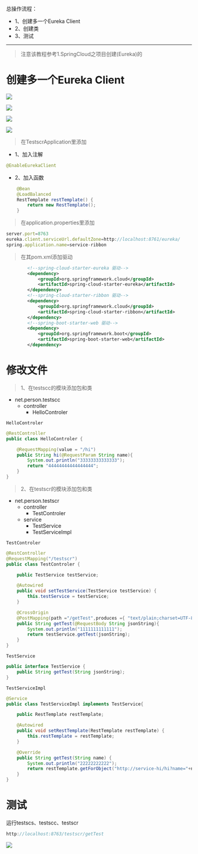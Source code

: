 总操作流程：
- 1、创建多一个Eureka Client
- 2、创建类
- 3、测试

***

> 注意该教程参考1.SpringCloud之项目创建(Eureka)的

# 创建多一个Eureka Client

![](image/1-3.png)

![](image/1-4.png)

![](image/2-1.png)

![](image/1-6.png)

> 在TestscrApplication里添加

- 1、加入注解

```java
@EnableEurekaClient
```
- 2、加入函数

```java
    @Bean
    @LoadBalanced
    RestTemplate restTemplate() {
        return new RestTemplate();
    }
```

> 在application.properties里添加

```js
server.port=8763
eureka.client.serviceUrl.defaultZone=http://localhost:8761/eureka/
spring.application.name=service-ribbon
```

>在其pom.xml添加驱动

```xml
        <!--spring-cloud-starter-eureka 驱动-->
        <dependency>
            <groupId>org.springframework.cloud</groupId>
            <artifactId>spring-cloud-starter-eureka</artifactId>
        </dependency>
        <!--spring-cloud-starter-ribbon 驱动-->
        <dependency>
            <groupId>org.springframework.cloud</groupId>
            <artifactId>spring-cloud-starter-ribbon</artifactId>
        </dependency>
        <!--spring-boot-starter-web 驱动-->
        <dependency>
            <groupId>org.springframework.boot</groupId>
            <artifactId>spring-boot-starter-web</artifactId>
        </dependency>
```

# 修改文件

> 1、在testscc的模块添加包和类

- net.person.testscc
    - controller
        - HelloControler


`HelloControler`

```java
@RestController
public class HelloControler {

    @RequestMapping(value = "/hi")
    public String hi(@RequestParam String name){
        System.out.println("33333333333333");
        return "44444444444444444";
    }
}
```

> 2、在testscr的模块添加包和类

- net.person.testscr
    - controller
        - TestControler
    - service
        - TestService
        - TestServiceImpl

`TestControler`

```java
@RestController
@RequestMapping("/testscr")
public class TestControler {

    public TestService testService;

    @Autowired
    public void setTestService(TestService testService) {
        this.testService = testService;
    }

    @CrossOrigin
    @PostMapping(path ="/getTest",produces ={ "text/plain;charset=UTF-8" })
    public String getTest(@RequestBody String jsonString){
        System.out.println("1111111111111");
        return testService.getTest(jsonString);
    }
}
```

`TestService`

```java
public interface TestService {
    public String getTest(String jsonString);
}

```

`TestServiceImpl`
```java
@Service
public class TestServiceImpl implements TestService{

    public RestTemplate restTemplate;

    @Autowired
    public void setRestTemplate(RestTemplate restTemplate) {
        this.restTemplate = restTemplate;
    }

    @Override
    public String getTest(String name) {
        System.out.println("22222222222");
        return restTemplate.getForObject("http://service-hi/hi?name="+name,String.class);
    }
}
```

# 测试

运行testscs、testscc、testscr

```js
http://localhost:8763/testscr/getTest
```

![](image/2-2.png)